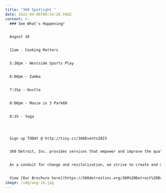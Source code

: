 ```yaml
---
title: "360 Spotlight "
date: 2022-04-06T00:54:26.598Z
content: >-
  ### See What's Happening!


  A﻿ugust 16


  1﻿1am - Cooking Matters


  5﻿:30pm - Westside Sports Play


  6﻿:00pm - Zumba


  7:15p - Hustle


  8﻿:00pm - Movie in 3 Park60


  8:15 - Yoga




  Sign up TODAY @ http://tiny.cc/360Events2023


  360 Detroit, Inc. provides services that empower and improve the quality of life for individuals and families. We are dedicated to assisting people in becoming self-sufficient, anchored, stabilized and well-rounded community members.


  As a conduit for change and revitalization, we strive to create and maintain viable, safe communities within Detroit


  View [Our Brochure here](https://360detroitinc.org/360%20Detroit%20Brochure.pdf)!
image: /img/aug-16.jpg
---
```

